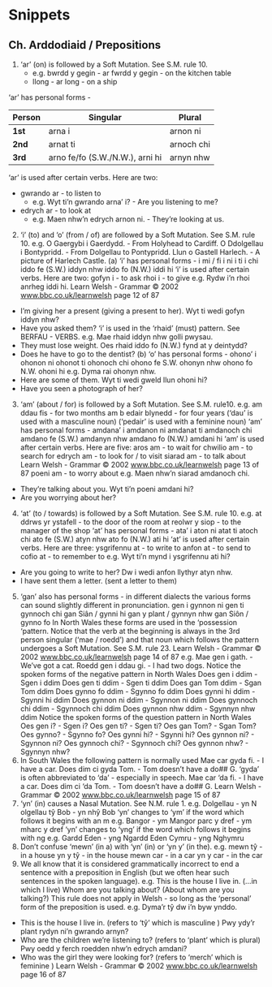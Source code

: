 <!-- These are snippets cut from the file bbc.md-->

# Snippets

## Ch. Arddodiaid / Prepositions

<!-- Used to be in the bbc.md file, replaced with my own writing for brevity -->

1. ‘ar’ (on) is followed by a Soft Mutation. See S.M. rule 10.
    * e.g. bwrdd y gegin - ar fwrdd y gegin - on the kitchen table
    * llong - ar long - on a ship

‘ar’ has personal forms - 

| Person | Singular | Plural |
| -- | -- | -- |
| **1st** | arna i | arnon ni |
| **2nd** | arnat ti | arnoch chi |
| **3rd** | arno fe/fo (S.W./N.W.), arni hi | arnyn nhw

‘ar’ is used after certain verbs. Here are two:
* gwrando ar - to listen to
    * e.g. Wyt ti’n gwrando arna’ i? - Are you listening to me?
* edrych ar - to look at
    * e.g. Maen nhw’n edrych arnon ni. - They’re looking at us.

2. ‘i’ (to) and ‘o’ (from / of) are followed by a Soft Mutation. See S.M. rule 10.
e.g. O Gaergybi i Gaerdydd. - From Holyhead to Cardiff.
O Ddolgellau i Bontypridd. - From Dolgellau to Pontypridd.
Llun o Gastell Harlech. - A picture of Harlech Castle.
(a) ‘i’ has personal forms - i mi / fi i ni
i ti i chi
iddo fe (S.W.) iddyn nhw
iddo fo (N.W.)
iddi hi
‘i’ is used after certain verbs. Here are two:
gofyn i - to ask
rhoi i - to give
e.g. Rydw i’n rhoi anrheg iddi hi.
Learn Welsh - Grammar
© 2002 www.bbc.co.uk/learnwelsh page 12 of 87
- I’m giving her a present (giving a present to her).
Wyt ti wedi gofyn iddyn nhw?
- Have you asked them?
‘i’ is used in the ‘rhaid’ (must) pattern. See BERFAU - VERBS.
e.g. Mae rhaid iddyn nhw golli pwysau.
- They must lose weight.
Oes rhaid iddo fo (N.W.) fynd at y deintydd?
- Does he have to go to the dentist?
(b) ‘o’ has personal forms - ohono’ i ohonon ni
ohonot ti ohonoch chi
ohono fe S.W. ohonyn nhw
ohono fo N.W.
ohoni hi
e.g. Dyma rai ohonyn nhw.
- Here are some of them.
Wyt ti wedi gweld llun ohoni hi?
- Have you seen a photograph of her?
3. ‘am’ (about / for) is followed by a Soft Mutation. See S.M. rule10.
e.g. am ddau fis - for two months
am b edair blynedd - for four years
(‘dau’ is used with a masculine noun)
(‘pedair’ is used with a feminine noun)
‘am’ has personal forms - amdana’ i amdanon ni
amdanat ti amdanoch chi
amdano fe (S.W.) amdanyn nhw
amdano fo (N.W.)
amdani hi
‘am’ is used after certain verbs. Here are five:
aros am - to wait for
chwilio am - to search for
edrych am - to look for / to visit
siarad am - to talk about
Learn Welsh - Grammar
© 2002 www.bbc.co.uk/learnwelsh page 13 of 87
poeni am - to worry about
e.g. Maen nhw’n siarad amdanoch chi.
- They’re talking about you.
Wyt ti’n poeni amdani hi?
- Are you worrying about her?
4. ‘at’ (to / towards) is followed by a Soft Mutation. See S.M. rule 10.
e.g. at ddrws yr ystafell - to the door of the room
at reolwr y siop - to the manager of the shop
‘at’ has personal forms - ata’ i aton ni
atat ti atoch chi
ato fe (S.W.) atyn nhw
ato fo (N.W.)
ati hi
‘at’ is used after certain verbs. Here are three:
ysgrifennu at - to write to
anfon at - to send to
cofio at - to remember to
e.g. Wyt ti’n mynd i ysgrifennu ati hi?
- Are you going to write to her?
Dw i wedi anfon llythyr atyn nhw.
- I have sent them a letter. (sent a letter to them)
5. ‘gan’ also has personal forms - in different dialects the various forms can sound
slightly different in pronunciation.
gen i gynnon ni
gen ti gynnoch chi
gan Siân / gynni hi gan y plant / gynnyn nhw
gan Siôn / gynno fo
In North Wales these forms are used in the ‘possession ‘pattern. Notice that the
verb at the beginning is always in the 3rd person singular (‘mae / roedd’) and that
noun which follows the pattern undergoes a Soft Mutation. See S.M. rule 23.
Learn Welsh - Grammar
© 2002 www.bbc.co.uk/learnwelsh page 14 of 87
e.g. Mae gen i gath. - We’ve got a cat.
 Roedd gen i ddau gi. - I had two dogs.
Notice the spoken forms of the negative pattern in North Wales
Does gen i ddim - Sgen i ddim
Does gen ti ddim - Sgen ti ddim
Does gan Tom ddim - Sgan Tom ddim
Does gynno fo ddim - Sgynno fo ddim
Does gynni hi ddim - Sgynni hi ddim
Does gynnon ni ddim - Sgynnon ni ddim
Does gynnoch chi ddim - Sgynnoch chi ddim
Does gynnon nhw ddim - Sgynnyn nhw ddim
Notice the spoken forms of the question pattern in North Wales
Oes gen i? - Sgen i?
Oes gen ti? - Sgen ti?
Oes gan Tom? - Sgan Tom?
Oes gynno? - Sgynno fo?
Oes gynni hi? - Sgynni hi?
Oes gynnon ni? - Sgynnon ni?
Oes gynnoch chi? - Sgynnoch chi?
Oes gynnon nhw? - Sgynnyn nhw?
6. In South Wales the following pattern is normally used
Mae car gyda fi. - I have a car.
Does dim ci gyda Tom. - Tom doesn’t have a do## G.
‘gyda’ is often abbreviated to ‘da’ - especially in speech.
Mae car ‘da fi. - I have a car.
Does dim ci ‘da Tom. - Tom doesn’t have a do## G.
Learn Welsh - Grammar
© 2002 www.bbc.co.uk/learnwelsh page 15 of 87
7. ‘yn’ (in) causes a Nasal Mutation. See N.M. rule 1.
e.g. Dolgellau - yn N olgellau tŷ Bob - yn nhŷ Bob
‘yn’ changes to ‘ym’ if the word which follows it begins with an m
e.g. Bangor - ym Mangor parc y dref - ym mharc y dref
‘yn’ changes to ‘yng’ if the word which follows it begins with ng
e.g. Gardd Eden - yng Ngardd Eden Cymru - yng Nghymru
8. Don’t confuse ‘mewn’ (in a) with ‘yn’ (in) or ‘yn y’ (in the).
e.g. mewn tŷ - in a house yn y tŷ - in the house
mewn car - in a car yn y car - in the car
9. We all know that it is considered grammatically incorrect to end a sentence
with a preposition in English (but we often hear such sentences in the spoken
language).
e.g. This is the house I live in. (…in which I live)
Whom are you talking about? (About whom are you talking?)
This rule does not apply in Welsh - so long as the ‘personal’ form of the
preposition is used.
e.g. Dyma’r tŷ dw i’n byw ynddo.
- This is the house I live in.
 (refers to ‘tŷ’ which is masculine )
Pwy ydy’r plant rydyn ni’n gwrando arnyn?
- Who are the children we’re listening to?
(refers to ‘plant’ which is plural)
Pwy oedd y ferch roedden nhw’n edrych amdani?
- Who was the girl they were looking for?
(refers to ‘merch’ which is feminine ) 
Learn Welsh - Grammar
© 2002 www.bbc.co.uk/learnwelsh page 16 of 87